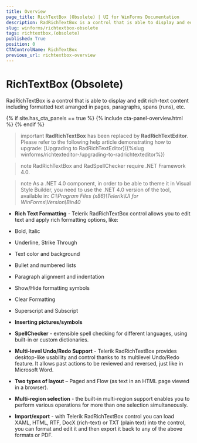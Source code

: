 ```yaml
---
title: Overview
page_title: RichTextBox (Obsolete) | UI for WinForms Documentation
description: RadRichTextBox is a control that is able to display and edit rich-text content including formatted text arranged in pages, paragraphs, spans (runs), etc.
slug: winforms/richtextbox-obsolete
tags: richtextbox,(obsolete)
published: True
position: 0
CTAControlName: RichTextBox
previous_url: richtextbox-overview
---
```


# RichTextBox (Obsolete)

RadRichTextBox is a control that is able to display and edit rich-text content including formatted text arranged in pages, paragraphs, spans (runs), etc.

{% if site.has_cta_panels == true %}
{% include cta-panel-overview.html %}
{% endif %}

>important **RadRichTextBox** has been replaced by **RadRichTextEditor**. Please refer to the following help article demonstrating how to upgrade: [Upgrading to RadRichTextEditor]({%slug winforms/richtexteditor-/upgrading-to-radrichtexteditor%})
>

>note RadRichTextBox and RadSpellChecker require .NET Framework 4.0.
>

>note As a .NET 4.0 component, in order to be able to theme it in Visual Style Builder, you need to use the .NET 4.0 version of the tool, available in: *C:\Program Files (x86)\Telerik\UI for WinForms\Version\Bin40* 
>

* __Rich Text Formatting__ - Telerik RadRichTextBox control allows you to edit text and apply rich formatting options, like:

* Bold, Italic

* Underline, Strike Through

* Text color and background

* Bullet and numbered lists

* Paragraph alignment and indentation

* Show/Hide formatting symbols

* Clear Formatting

* Superscript and Subscript

* __Inserting pictures/symbols__

* __SpellChecker__ - extensible spell checking for different languages, using built-in or custom dictionaries.

* __Multi-level Undo/Redo Support__ - Telerik RadRichTextBox provides desktop-like usability and control thanks to its multilevel Undo/Redo feature. It allows past actions to be reviewed and reversed, just like in Microsoft Word.

* __Two types of layout__ – Paged and Flow (as text in an HTML page viewed in a browser).

* __Multi-region selection__ - the built-in multi-region support enables you to perform various operations for more than one selection simultaneously.

* __Import/export__ - with Telerik RadRichTextBox control you can load XAML, HTML, RTF, DocX (rich-text) or TXT (plain text) into the control, you can format and edit it and then export it back to any of the above formats or PDF.